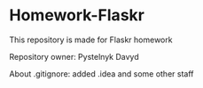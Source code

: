 # Homework-Flaskr

This repository is made for Flaskr homework 

Repository owner: Pystelnyk Davyd 

About .gitignore: added .idea and some other staff